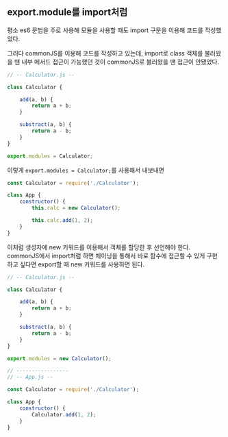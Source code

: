 ## export.module를 import처럼

평소 es6 문법을 주로 사용해 모듈을 사용할 때도 import 구문을 이용해 코드를 작성했었다.

그러다 commonJS를 이용해 코드를 작성하고 있는데, import로 class 객체를 불러왔을 땐 내부 메서드 접근이 가능했던 것이 commonJS로 불러왔을 땐 접근이 안됐었다.

```javascript
// -- Calculator.js --

class Calculator {

    add(a, b) {
        return a + b;
    }

    substract(a, b) {
        return a - b;
    }
}

export.modules = Calculator;
```

이렇게 `export.modules = Calculator;`를 사용해서 내보내면

```javascript
const Calculator = require('./Calculator');

class App {
    constructor() {
        this.calc = new Calculator();

        this.calc.add(1, 2);
    }
}
```

이처럼 생성자에 new 키워드를 이용해서 객체를 할당한 후 선언해야 한다. commonJS에서 import처럼 하면 체이닝을 통해서 바로 함수에 접근할 수 있게 구현하고 싶다면 export할 때 new 키워드를 사용하면 된다.

```javascript
// -- Calculator.js --

class Calculator {

    add(a, b) {
        return a + b;
    }

    substract(a, b) {
        return a - b;
    }
}

export.modules = new Calculator();

// -----------------
// -- App.js --

const Calculator = require('./Calculator');

class App {
    constructor() {
        Calculator.add(1, 2);
    }
}
```